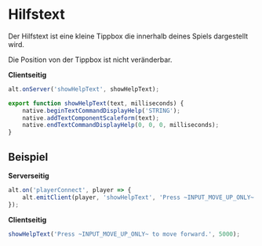 # Hilfstext

Der Hilfstext ist eine kleine Tippbox die innerhalb deines Spiels dargestellt wird.

Die Position von der Tippbox ist nicht veränderbar.

**Clientseitig**

```js
alt.onServer('showHelpText', showHelpText);

export function showHelpText(text, milliseconds) {
    native.beginTextCommandDisplayHelp('STRING');
    native.addTextComponentScaleform(text);
    native.endTextCommandDisplayHelp(0, 0, 0, milliseconds);
}
```

## Beispiel

**Serverseitig**

```js
alt.on('playerConnect', player => {
    alt.emitClient(player, 'showHelpText', 'Press ~INPUT_MOVE_UP_ONLY~ to move forward.', 5000);
});
```

**Clientseitig**

```js
showHelpText('Press ~INPUT_MOVE_UP_ONLY~ to move forward.', 5000);
```
